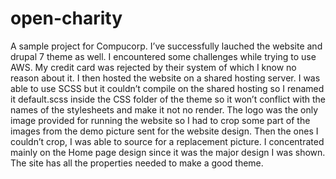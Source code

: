 # open-charity
A sample project for Compucorp.
I’ve successfully lauched the website and drupal 7 theme as well. I encountered some challenges while trying to use AWS.
My credit card was rejected by their system of which I know no reason about it. I then hosted the website on a shared hosting server.
I was able to use SCSS but it couldn’t compile on the shared hosting so I renamed it default.scss inside the CSS folder of the theme 
so it won’t conflict with the names of the stylesheets and make it not no render.
The logo was the only image provided for running the website so I had to crop some part of the images from the demo picture sent for 
the website design. Then the ones I couldn’t crop, I was able to source for a replacement picture.
I concentrated mainly on the Home page design since it was the major design I was shown.
The site has all the properties needed to make a good theme.
